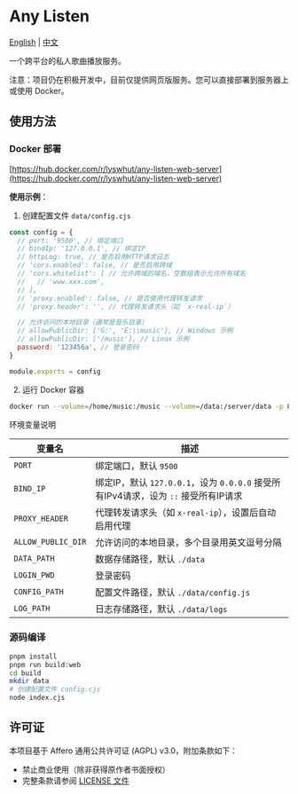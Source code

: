 # Any Listen

[English](Readme.md) | [中文](Readme_zh.md)

一个跨平台的私人歌曲播放服务。

注意：项目仍在积极开发中，目前仅提供网页版服务。您可以直接部署到服务器上或使用 Docker。

## 使用方法

### Docker 部署

[https://hub.docker.com/r/lyswhut/any-listen-web-server](https://hub.docker.com/r/lyswhut/any-listen-web-server)

**使用示例**：

1. 创建配置文件 `data/config.cjs`

```js
const config = {
  // port: '9500', // 绑定端口
  // bindIp: '127.0.0.1', // 绑定IP
  // httpLog: true, // 是否启用HTTP请求日志
  // 'cors.enabled': false, // 是否启用跨域
  // 'cors.whitelist': [ // 允许跨域的域名，空数组表示允许所有域名
  //   // 'www.xxx.com',
  // ],
  // 'proxy.enabled': false, // 是否使用代理转发请求
  // 'proxy.header': '', // 代理转发请求头（如 `x-real-ip`）

  // 允许访问的本地目录（通常是音乐目录）
  // allowPublicDir: ['G:', 'E:\\music'], // Windows 示例
  // allowPublicDir: ['/music'], // Linux 示例
  password: '123456a', // 登录密码
}

module.exports = config
```

2. 运行 Docker 容器

```bash
docker run --volume=/home/music:/music --volume=/data:/server/data -p 8080:9500 -d test:latest
```

环境变量说明

| 变量名               | 描述                                                                                      |
| -------------------- | ----------------------------------------------------------------------------------------- |
| `PORT`             | 绑定端口，默认 `9500`                                                                   |
| `BIND_IP`          | 绑定IP，默认 `127.0.0.1`，设为 `0.0.0.0` 接受所有IPv4请求，设为 `::` 接受所有IP请求 |
| `PROXY_HEADER`     | 代理转发请求头（如 `x-real-ip`），设置后自动启用代理                                    |
| `ALLOW_PUBLIC_DIR` | 允许访问的本地目录，多个目录用英文逗号分隔                                                |
| `DATA_PATH`        | 数据存储路径，默认 `./data`                                                             |
| `LOGIN_PWD`        | 登录密码                                                                                  |
| `CONFIG_PATH`      | 配置文件路径，默认 `./data/config.js`                                                   |
| `LOG_PATH`         | 日志存储路径，默认 `./data/logs`                                                        |

### 源码编译

```bash
pnpm install
pnpm run build:web
cd build
mkdir data
# 创建配置文件 config.cjs
node index.cjs
```

## 许可证

本项目基于 Affero 通用公共许可证 (AGPL) v3.0，附加条款如下：

- 禁止商业使用（除非获得原作者书面授权）
- 完整条款请参阅 [LICENSE 文件](LICENSE)
